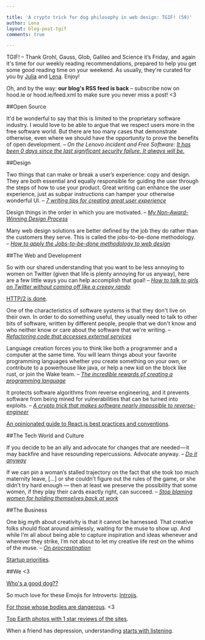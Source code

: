 ```yaml
---

title: 'A crypto trick for dog philosophy in web design: TGIF! (59)'
author: Lena
layout: blog-post-tgif
comments: true

---
```



TGIF! – Thank Grohl, Gauss, Glob, Galileo and Science it’s Friday, and again it's time for our weekly reading recommendations, prepared to help you get some good reading time on your weekend. As usually, they're curated for you by [Julia](http://twitter.com/juschm) and [Lena](http://twitter.com/lrnrd). Enjoy!

Oh, and by the way: <b>our blog's RSS feed is back</b> – subscribe now on hood.ie or hood.ie/feed.xml to make sure you never miss a post! <3

##Open Source

>
It'd be wonderful to say that this is limited to the proprietary software industry. I would love to be able to argue that we respect users more in the free software world. But there are too many cases that demonstrate otherwise, even where we should have the opportunity to prove the benefits of open development. –
<cite>On the Lenovo incident and Free Software: [It has been 0 days since the last significant security failure. It always will be.](http://mjg59.dreamwidth.org/34069.html)</cite>

##Design

>
Two things that can make or break a user’s experience: copy and design. They are both essential and equally responsible for guiding the user through the steps of how to use your product. Great writing can enhance the user experience, just as subpar instructions can hamper your otherwise wonderful UI. –
<cite>[7 writing tips for creating great user experience](http://www.dtelepathy.com/blog/design/7-writing-tips-for-creating-great-user-experience)</cite>

>
Design things in the order in which you are motivated. –
<cite>[My Non-Award-Winning Design Process](https://the-pastry-box-project.net/meg-lewis/2015-february-15)</cite>

>
Many web design solutions are better defined by the job they do rather than the customers they serve. This is called the jobs-to-be-done methodology. –
<cite>[How to apply the Jobs-to-be-done methodology to web design](http://blog.juntoo.co/how-to-apply-the-jobs-done-methodology-web-design/)</cite>

##The Web and Development

>
So with our shared understanding that you want to be less annoying to women on Twitter (given that life is plenty annoying for us anyway), here are a few little ways you can help accomplish that goal! –
<cite>[How to talk to girls on Twitter without coming off like a creepy rando](http://adequateman.deadspin.com/how-to-talk-to-girls-on-twitter-without-coming-off-like-1685707661)</cite>

[HTTP/2 is done](https://www.mnot.net/blog/2015/02/18/http2).

>
One of the characteristics of software systems is that they don't live on their own. In order to do something useful, they usually need to talk to other bits of software, written by different people, people that we don't know and who neither know or care about the software that we're writing. –
<cite>[Refactoring code that accesses external services](http://martinfowler.com/articles/refactoring-external-service.html)</cite>

>
Language creation forces you to think like both a programmer and a computer at the same time. You will learn things about your favorite programming languages whether you create something on your own, or contribute to a powerhouse like java, or help a new kid on the block like rust, or join the Wake team. –
<cite>[The incredible rewards of creating a programming language](http://mikedrivendevelopment.blogspot.de/2015/02/the-incredible-rewards-of-creating.html)</cite>

>
It protects software algorithms from reverse engineering, and it prevents software from being mined for vulnerabilities that can be turned into exploits. –
<cite>[A crypto trick that makes software nearly impossible to reverse-engineer](http://www.wired.com/2015/02/crypto-trick-makes-software-nearly-impossible-reverse-engineer/)</cite>

[An opinionated guide to React.js best practices and conventions](http://web-design-weekly.com/2015/01/29/opinionated-guide-react-js-best-practices-conventions/).

##The Tech World and Culture

>
If you decide to be an ally and advocate for changes that are needed — it may backfire and have resounding repercussions.
Advocate anyway. –
<cite>[Do it anyway](https://medium.com/@catpoetry/do-it-anyway-6e06fbfa7548)</cite>

>
If we can pin a woman’s stalled trajectory on the fact that she took too much maternity leave, […] or she couldn’t figure out the rules of the game, or she didn’t try hard enough — then at least we preserve the possibility that some women, if they play their cards exactly right, can succeed. –
<cite>[Stop blaming women for holding themselves back at work](http://nymag.com/thecut/2014/12/stop-blaming-women-for-holding-themselves-back.html)</cite>

##The Business

>
One big myth about creativity is that it cannot be harnessed. That creative folks should float around aimlessly, waiting for the muse to show up. And while I’m all about being able to capture inspiration and ideas whenever and wherever they strike, I’m not about to let my creative life rest on the whims of the muse. –
<cite>[On procrastination](http://shawnblanc.net/2015/02/procrastination/)</cite>

[Startup priorities](http://blog.geoffralston.com/startup-priorities).

##We <3

[Who's a good dog??](http://threepanelsoul.com/2014/08/19/dog-philosophy/)

So much love for these Emojis for Introverts: [Introjis](http://www.fastcocreate.com/3042314/attention-introverts-introjis-are-a-series-of-emojis-designed-just-for-you#17).

[For those whose bodies are dangerous](http://feministing.com/2015/02/12/for-those-whose-bodies-are-dangerous). <3

[Top Earth photos with 1 star reviews of the sites](http://imgur.com/a/5hHcC).

When a friend has depression, understanding [starts with listening](http://adsoftheworld.com/media/print/depression_and_bipolar_support_alliance_miss_you?size=original).
